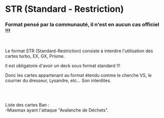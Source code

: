 # STR (Standard - Restriction)

### Format pensé par la communauté, il n'est en aucun cas officiel !!!

<br>

Le format STR (Standard-Restriction) consiste à interdire l'utilisation des cartes turbo, EX, GX, Prisme.

Il est obligatoire d'avoir un deck sous format standard !!!

Donc les cartes appartenant au format étendu comme le cherche VS, le courrier du dresseur, Lysandre, etc... Son interdites.

<br><br>

Liste des cartes Ban :
<br>
-Miasmax ayant l'attaque "Avalanche de Déchets".
